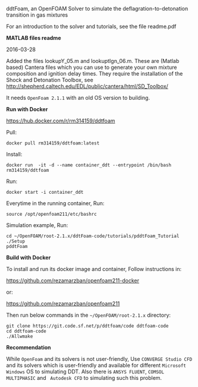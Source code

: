 ddtFoam, an OpenFOAM Solver to simulate the deflagration-to-detonation transition in gas mixtures

For an introduction to the solver and tutorials, see the file readme.pdf

**MATLAB files readme**

2016-03-28

Added the files lookupY_05.m and lookuptIgn_06.m.
These are (Matlab based) Cantera files which you can use to generate your own mixture composition and ignition delay times.
They require the installation of the Shock and Detonation Toolbox, see
http://shepherd.caltech.edu/EDL/public/cantera/html/SD_Toolbox/

It needs `OpenFoam 2.1.1` with an old OS version to building.

**Run with Docker**

https://hub.docker.com/r/rm314159/ddtfoam

Pull: 

```
docker pull rm314159/ddtfoam:latest
```

Install: 

```
docker run  -it -d --name container_ddt --entrypoint /bin/bash rm314159/ddtfoam
```

Run: 

```
docker start -i container_ddt
```

Everytime in the running container, Run:

```
source /opt/openfoam211/etc/bashrc
```

Simulation example, Run:

```
cd ~/OpenFOAM/root-2.1.x/ddtFoam-code/tutorials/pddtFoam_Tutorial
./Setup
pddtFoam
```

**Build with Docker**

To install and run its docker image and container, Follow instructions in:

https://github.com/rezamarzban/openfoam211-docker

or:

https://github.com/rezamarzban/openfoam211

Then run below commands in the `~/OpenFOAM/root-2.1.x` directory:

```
git clone https://git.code.sf.net/p/ddtfoam/code ddtfoam-code
cd ddtfoam-code
./Allwmake
```

**Recommendation**

While `OpenFoam` and its solvers is not user-friendly, Use `CONVERGE Studio CFD` and its solvers which is user-friendly and available for different `Microsoft Windows` OS to simulating DDT. Also there is `ANSYS FLUENT`, `COMSOL MULTIPHASIC` and ` Autodesk CFD` to simulating such this problem.

